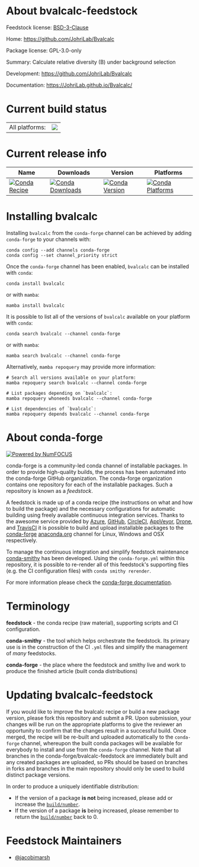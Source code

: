 About bvalcalc-feedstock
========================

Feedstock license: [BSD-3-Clause](https://github.com/conda-forge/bvalcalc-feedstock/blob/main/LICENSE.txt)

Home: https://github.com/JohriLab/Bvalcalc

Package license: GPL-3.0-only

Summary: Calculate relative diversity (B) under background selection

Development: https://github.com/JohriLab/Bvalcalc

Documentation: https://JohriLab.github.io/Bvalcalc/

Current build status
====================


<table><tr><td>All platforms:</td>
    <td>
      <a href="https://dev.azure.com/conda-forge/feedstock-builds/_build/latest?definitionId=26395&branchName=main">
        <img src="https://dev.azure.com/conda-forge/feedstock-builds/_apis/build/status/bvalcalc-feedstock?branchName=main">
      </a>
    </td>
  </tr>
</table>

Current release info
====================

| Name | Downloads | Version | Platforms |
| --- | --- | --- | --- |
| [![Conda Recipe](https://img.shields.io/badge/recipe-bvalcalc-green.svg)](https://anaconda.org/conda-forge/bvalcalc) | [![Conda Downloads](https://img.shields.io/conda/dn/conda-forge/bvalcalc.svg)](https://anaconda.org/conda-forge/bvalcalc) | [![Conda Version](https://img.shields.io/conda/vn/conda-forge/bvalcalc.svg)](https://anaconda.org/conda-forge/bvalcalc) | [![Conda Platforms](https://img.shields.io/conda/pn/conda-forge/bvalcalc.svg)](https://anaconda.org/conda-forge/bvalcalc) |

Installing bvalcalc
===================

Installing `bvalcalc` from the `conda-forge` channel can be achieved by adding `conda-forge` to your channels with:

```
conda config --add channels conda-forge
conda config --set channel_priority strict
```

Once the `conda-forge` channel has been enabled, `bvalcalc` can be installed with `conda`:

```
conda install bvalcalc
```

or with `mamba`:

```
mamba install bvalcalc
```

It is possible to list all of the versions of `bvalcalc` available on your platform with `conda`:

```
conda search bvalcalc --channel conda-forge
```

or with `mamba`:

```
mamba search bvalcalc --channel conda-forge
```

Alternatively, `mamba repoquery` may provide more information:

```
# Search all versions available on your platform:
mamba repoquery search bvalcalc --channel conda-forge

# List packages depending on `bvalcalc`:
mamba repoquery whoneeds bvalcalc --channel conda-forge

# List dependencies of `bvalcalc`:
mamba repoquery depends bvalcalc --channel conda-forge
```


About conda-forge
=================

[![Powered by
NumFOCUS](https://img.shields.io/badge/powered%20by-NumFOCUS-orange.svg?style=flat&colorA=E1523D&colorB=007D8A)](https://numfocus.org)

conda-forge is a community-led conda channel of installable packages.
In order to provide high-quality builds, the process has been automated into the
conda-forge GitHub organization. The conda-forge organization contains one repository
for each of the installable packages. Such a repository is known as a *feedstock*.

A feedstock is made up of a conda recipe (the instructions on what and how to build
the package) and the necessary configurations for automatic building using freely
available continuous integration services. Thanks to the awesome service provided by
[Azure](https://azure.microsoft.com/en-us/services/devops/), [GitHub](https://github.com/),
[CircleCI](https://circleci.com/), [AppVeyor](https://www.appveyor.com/),
[Drone](https://cloud.drone.io/welcome), and [TravisCI](https://travis-ci.com/)
it is possible to build and upload installable packages to the
[conda-forge](https://anaconda.org/conda-forge) [anaconda.org](https://anaconda.org/)
channel for Linux, Windows and OSX respectively.

To manage the continuous integration and simplify feedstock maintenance
[conda-smithy](https://github.com/conda-forge/conda-smithy) has been developed.
Using the ``conda-forge.yml`` within this repository, it is possible to re-render all of
this feedstock's supporting files (e.g. the CI configuration files) with ``conda smithy rerender``.

For more information please check the [conda-forge documentation](https://conda-forge.org/docs/).

Terminology
===========

**feedstock** - the conda recipe (raw material), supporting scripts and CI configuration.

**conda-smithy** - the tool which helps orchestrate the feedstock.
                   Its primary use is in the construction of the CI ``.yml`` files
                   and simplify the management of *many* feedstocks.

**conda-forge** - the place where the feedstock and smithy live and work to
                  produce the finished article (built conda distributions)


Updating bvalcalc-feedstock
===========================

If you would like to improve the bvalcalc recipe or build a new
package version, please fork this repository and submit a PR. Upon submission,
your changes will be run on the appropriate platforms to give the reviewer an
opportunity to confirm that the changes result in a successful build. Once
merged, the recipe will be re-built and uploaded automatically to the
`conda-forge` channel, whereupon the built conda packages will be available for
everybody to install and use from the `conda-forge` channel.
Note that all branches in the conda-forge/bvalcalc-feedstock are
immediately built and any created packages are uploaded, so PRs should be based
on branches in forks and branches in the main repository should only be used to
build distinct package versions.

In order to produce a uniquely identifiable distribution:
 * If the version of a package **is not** being increased, please add or increase
   the [``build/number``](https://docs.conda.io/projects/conda-build/en/latest/resources/define-metadata.html#build-number-and-string).
 * If the version of a package **is** being increased, please remember to return
   the [``build/number``](https://docs.conda.io/projects/conda-build/en/latest/resources/define-metadata.html#build-number-and-string)
   back to 0.

Feedstock Maintainers
=====================

* [@jacobimarsh](https://github.com/jacobimarsh/)


<!-- dummy commit to enable rerendering -->

